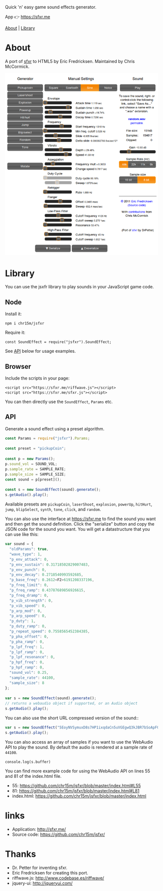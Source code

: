Quick 'n' easy game sound effects generator.

App 👉 https://sfxr.me

[About](#about) | [Library](#library)

# About

A port of [sfxr](http://www.drpetter.se/project_sfxr.html) to HTML5 by Eric Fredricksen.
Maintained by Chris McCormick.

![jsfxr screenshot](screenshot.png)

# Library

You can use the jsxfr library to play sounds in your JavaScript game code.

## Node

Install it:

```
npm i chr15m/jsfxr
```

Require it:

```
const SoundEffect = require("jsfxr").SoundEffect;
```

See [API](#API) below for usage examples.

## Browser

Include the scripts in your page:

```
<script src="https://sfxr.me/riffwave.js"></script>
<script src="https://sfxr.me/sfxr.js"></script>
```

You can then directly use the `SoundEffect`, `Params` etc.

## API

Generate a sound effect using a preset algorithm.

```javascript
const Params = require("jsfxr").Params;

const preset = "pickupCoin";

const p = new Params();
p.sound_vol = SOUND_VOL;
p.sample_rate = SAMPLE_RATE;
p.sample_size = SAMPLE_SIZE;
const sound = p[preset]();

const s = new SoundEffect(sound).generate();
s.getAudio().play();
```

Available presets are `pickupCoin`, `laserShoot`, `explosion`, `powerUp`, `hitHurt`, `jump`, `blipSelect`, `synth`, `tone`, `click`, and `random`.

You can also use the interface at https://sfxr.me to find the sound you want and then get the sound definition.
Click the "serialize" button and copy the JSON code for the sound you want.
You will get a datastructure that you can use like this:

```javascript
var sound = {
  "oldParams": true,
  "wave_type": 1,
  "p_env_attack": 0,
  "p_env_sustain": 0.31718502829007483,
  "p_env_punch": 0,
  "p_env_decay": 0.2718540993592685,
  "p_base_freq": 0.2612<F2>6191208337196,
  "p_freq_limit": 0,
  "p_freq_ramp": 0.43787689856926615,
  "p_freq_dramp": 0,
  "p_vib_strength": 0,
  "p_vib_speed": 0,
  "p_arp_mod": 0,
  "p_arp_speed": 0,
  "p_duty": 1,
  "p_duty_ramp": 0,
  "p_repeat_speed": 0.7558565452384385,
  "p_pha_offset": 0,
  "p_pha_ramp": 0,
  "p_lpf_freq": 1,
  "p_lpf_ramp": 0,
  "p_lpf_resonance": 0,
  "p_hpf_freq": 0,
  "p_hpf_ramp": 0,
  "sound_vol": 0.25,
  "sample_rate": 44100,
  "sample_size": 8
};

var s = new SoundEffect(sound).generate();
// returns a webaudio object if supported, or an Audio object
s.getAudio().play();
```

You can also use the short URL compressed version of the sound::

```javascript
var s = new SoundEffect("5EoyNVSymuxD8s7HP1ixqdaCn5uVGEgwQ3kJBR7bSoApFQzm7E4zZPW2EcXm3jmNdTtTPeDuvwjY8z4exqaXz3NGBHRKBx3igYfBBMRBxDALhBSvzkF6VE2Pv").generate();
s.getAudio().play();
```

You can also access an array of samples if you want to use the WebAudio API to play the sound. By default the audio is rendered at a sample rate of `44100`.

```
console.log(s.buffer)
```

You can find more example code for using the WebAudio API on lines 55 and 81 of the index.html file.

* 55: https://github.com/chr15m/jsfxr/blob/master/index.html#L55
* 81: https://github.com/chr15m/jsfxr/blob/master/index.html#L81
* index.html: https://github.com/chr15m/jsfxr/blob/master/index.html

# links

* Application:  http://sfxr.me/
* Source code:  https://github.com/chr15m/jsfxr/

# Thanks

* Dr. Petter for inventing sfxr.
* Eric Fredricksen for creating this port.
* riffwave.js: http://www.codebase.es/riffwave/
* jquery-ui:   http://jqueryui.com/
